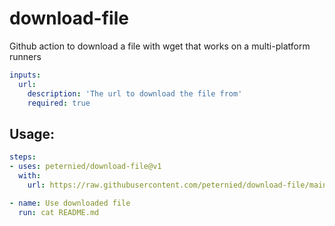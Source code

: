 # download-file
Github action to download a file with wget that works on a multi-platform runners

```yaml
inputs:
  url:
    description: 'The url to download the file from'
    required: true
```

## Usage:

```yaml
steps:
- uses: peternied/download-file@v1
  with:
    url: https://raw.githubusercontent.com/peternied/download-file/main/README.md

- name: Use downloaded file
  run: cat README.md
```
